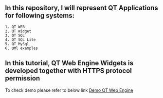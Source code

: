 ## In this repository, I will represent QT Applications for following systems:

```
1. QT WEB
2. QT Widget
3. QT SQL
4. QT SQL Lite
5. QT MySql
6. QMl examples
```

## In this tutorial, QT Web Engine Widgets is developed together with HTTPS protocol permission

To check demo please refer to below link
[Demo QT Web Engine](https://youtu.be/whDdOu7gv1M?si=X3cNSvaxJ-JdseLX)
